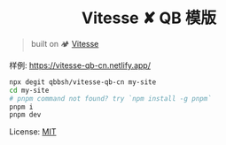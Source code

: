 <h1 align="center">Vitesse ✘ QB 模版</h1>

> built on 🏕 [Vitesse](https://github.com/antfu/vitesse)

样例: https://vitesse-qb-cn.netlify.app/

```sh
npx degit qbbsh/vitesse-qb-cn my-site
cd my-site
# pnpm command not found? try `npm install -g pnpm`
pnpm i
pnpm dev
```

License: [MIT](/LICENSE)
